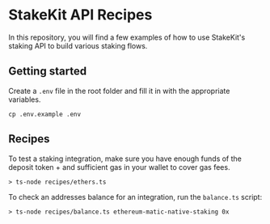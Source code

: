 # StakeKit API Recipes

In this repository, you will find a few examples of how to use StakeKit's staking API to build various staking flows.

## Getting started

Create a `.env` file in the root folder and fill it in with the appropriate variables.

```
cp .env.example .env
```

## Recipes

To test a staking integration, make sure you have enough funds of the deposit token + and sufficient gas in your wallet to cover gas fees.

```
> ts-node recipes/ethers.ts
```

To check an addresses balance for an integration, run the `balance.ts` script:

```
> ts-node recipes/balance.ts ethereum-matic-native-staking 0x
```
